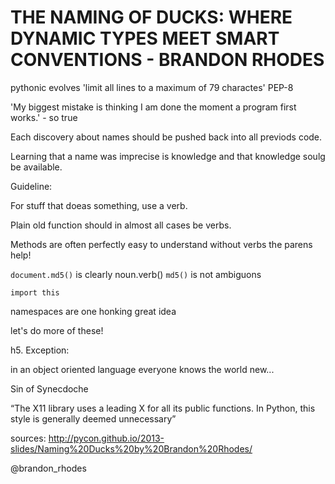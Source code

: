 THE NAMING OF DUCKS: WHERE DYNAMIC TYPES MEET SMART CONVENTIONS - BRANDON RHODES
================================================================================

pythonic evolves
'limit all lines to a maximum of 79 charactes' PEP-8

'My biggest mistake is thinking I am done the moment a program first
works.' - so true

Each discovery about names should be pushed back into all previods code.

Learning that a name was imprecise is knowledge and that knowledge soulg
be available.

Guideline:

For stuff that doeas something, use a verb.

Plain old function should in almost all cases be verbs.

Methods are often perfectly easy to understand without verbs the parens
help!

`document.md5()` is clearly noun.verb()
`md5()` is not ambiguons

```
import this
```

namespaces are one honking great idea

let's do more of these!

h5. Exception:

in an object oriented language everyone knows the world new...

Sin of Synecdoche

“The X11 library uses a leading X for all its public functions. In Python, this style is generally deemed unnecessary”

sources: http://pycon.github.io/2013-slides/Naming%20Ducks%20by%20Brandon%20Rhodes/

@brandon_rhodes
